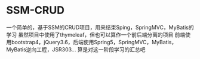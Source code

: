 # SSM-CRUD
一个简单的，基于SSM的CRUD项目，用来结束Sping，SpringMVC，MyBatis的学习
虽然项目中使用了thymeleaf，但也可以算作一个前后端分离的项目
前端使用bootstrap4，jQuery3.6，后端使用Spring5，SpringMVC，MyBatis，MyBatis逆向工程，JSR303...
算是对这一阶段学习的汇总吧
